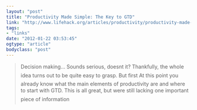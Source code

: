 ```yaml
---
layout: "post"
title: "Productivity Made Simple: The Key to GTD"
link: "http://www.lifehack.org/articles/productivity/productivity-made-simple-the-key-to-gtd-your-daily-graph-of-activity.html"
tags: 
- "links"
date: "2012-01-22 03:53:45"
ogtype: "article"
bodyclass: "post"
---
```


> Decision making… Sounds serious, doesnt it? Thankfully, the whole idea turns out to be quite easy to grasp. But first At this point you already know what the main elements of productivity are and where to start with GTD. This is all great, but were still lacking one important piece of information